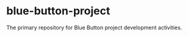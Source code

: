 blue-button-project
===================

The primary repository for Blue Button project development activities.